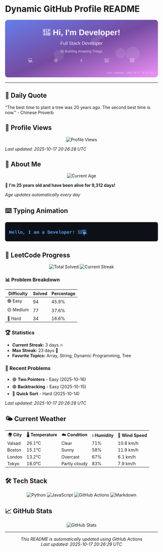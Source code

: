 # Dynamic GitHub Profile README

<!-- HEADER-START -->
<p align="center">
    <img src="./assets/header.svg" alt="Profile Header" />
</p>

---

<!-- HEADER-END -->

<!-- QUOTES-START -->
## 💭 Daily Quote

"The best time to plant a tree was 20 years ago. The second best time is now." - Chinese Proverb

<!-- QUOTES-END -->

<!-- VISITOR-COUNTER-START -->
## 👀 Profile Views

<p align="center">
    <img src="https://img.shields.io/badge/Profile%20Views-1191-blue?style=for-the-badge&logo=eye&logoColor=white" alt="Profile Views">
</p>

*Last updated: 2025-10-17 20:26:28 UTC*

<!-- VISITOR-COUNTER-END -->

<!-- AGE-START -->
## 🎂 About Me

<p align="center">
    <img src="https://img.shields.io/badge/Age-25%20years%205%20months%2028%20days-brightgreen?style=for-the-badge&logo=calendar&logoColor=white" alt="Current Age">
</p>

**🌟 I'm 25 years old and have been alive for 9,312 days!**

*Age updates automatically every day*

<!-- AGE-END -->

<!-- TYPING-ANIMATION-START -->
## ⌨️ Typing Animation

<p align="center">
    <img src="./assets/typing_animation.svg" alt="Typing Animation" />
</p>

<!-- TYPING-ANIMATION-END -->

<!-- LEETCODE-START -->
## 🧩 LeetCode Progress

<p align="center">
    <img src="https://img.shields.io/badge/Total%20Solved-205-brightgreen?style=for-the-badge&logo=leetcode&logoColor=white" alt="Total Solved">
    <img src="https://img.shields.io/badge/Current%20Streak-3%20days-orange?style=for-the-badge&logo=fire&logoColor=white" alt="Current Streak">
</p>

### 📊 Problem Breakdown

| Difficulty | Solved | Percentage |
|------------|--------|------------|
| 🟢 Easy | 94 | 45.9% |
| 🟡 Medium | 77 | 37.6% |
| 🔴 Hard | 34 | 16.6% |

### 🏆 Statistics
- **Current Streak:** 3 days 🔥
- **Max Streak:** 23 days 🏅
- **Favorite Topics:** Array, String, Dynamic Programming, Tree

### 📝 Recent Problems
- 🟢 **Two Pointers** - Easy (2025-10-16)
- 🟢 **Backtracking** - Easy (2025-10-15)
- 🔴 **Quick Sort** - Hard (2025-10-14)

*Last updated: 2025-10-17 20:26:28 UTC*

<!-- LEETCODE-END -->

<!-- WEATHER-START -->
## 🌤️ Current Weather

<table>
<tr>
    <th>🌍 City</th>
    <th>🌡️ Temperature</th>
    <th>☁️ Condition</th>
    <th>💧 Humidity</th>
    <th>💨 Wind Speed</th>
</tr>
<tr>
    <td>Valsad</td>
    <td>26.1°C</td>
    <td>Clear</td>
    <td>71%</td>
    <td>10.8 km/h</td>
</tr>
<tr>
    <td>Boston</td>
    <td>15.1°C</td>
    <td>Sunny</td>
    <td>58%</td>
    <td>11.9 km/h</td>
</tr>
<tr>
    <td>London</td>
    <td>13.2°C</td>
    <td>Overcast</td>
    <td>67%</td>
    <td>6.1 km/h</td>
</tr>
<tr>
    <td>Tokyo</td>
    <td>18.0°C</td>
    <td>Partly cloudy</td>
    <td>83%</td>
    <td>7.9 km/h</td>
</tr>
</table>
<!-- WEATHER-END -->

## 🛠️ Tech Stack

<p align="center">
    <img src="https://img.shields.io/badge/Python-3776AB?style=for-the-badge&logo=python&logoColor=white" alt="Python">
    <img src="https://img.shields.io/badge/JavaScript-F7DF1E?style=for-the-badge&logo=javascript&logoColor=black" alt="JavaScript">
    <img src="https://img.shields.io/badge/GitHub%20Actions-2088FF?style=for-the-badge&logo=github-actions&logoColor=white" alt="GitHub Actions">
    <img src="https://img.shields.io/badge/Markdown-000000?style=for-the-badge&logo=markdown&logoColor=white" alt="Markdown">
</p>

## 📈 GitHub Stats

<p align="center">
    <img src="https://github-readme-stats.vercel.app/api?username=ambicuity&show_icons=true&theme=radical" alt="GitHub Stats">
</p>

---

<p align="center">
    <i>This README is automatically updated using GitHub Actions</i><br>
    <i>Last updated: 2025-10-17 20:26:29 UTC</i>
</p>
